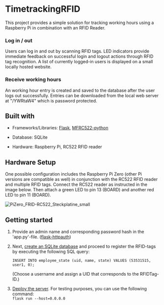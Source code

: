 # TimetrackingRFID

This project provides a simple solution for tracking working hours using a Raspberry Pi in combination with an RFID Reader.

### Log in / out
Users can log in and out by scanning RFID tags. LED indicators provide immediate feedback on successful login and logout actions through RFID tag recognition.
A list of currently logged-in users is displayed on a small locally hosted website.
 
### Receive working hours
An working hour entry is created and saved to the database after the user logs out successfully. Entries can be downloaded from the local web server at "/YWRtaW4"  which is password protected. 

## Built with
<ul> <li> 
	
Frameworks/Libraries: [Flask](https://flask.palletsprojects.com/en/2.3.x/), [MFRC522-python](https://github.com/pimylifeup/MFRC522-python/tree/master) </li>

<li>
	
Database: SQLite </li>

<li>
	
Hardware: Raspberry Pi, RC522 RFID reader </li> 
</ul>

## Hardware Setup
One possible configuration includes the Raspberry Pi Zero (other Pi versions are compatible as well) in conjunction with the RC522 RFID reader and multiple RFID tags. 
Connect the RC522 reader as instructed in the image below. Then attach a green LED to pin 13 (BOARD) and another red LED to pin 11 (BOARD).

![PiZero_FRID-RC522_Steckplatine_small](https://github.com/dW5kZWFk/timetrackingRFID/assets/100794989/5603c887-47f2-4dbc-bbad-dbc703791b85)

## Getting started

<ol>
	<li> 
		
Provide an admin name and corresponding password hash in the 'app.py'-file. ([flask-httpauth](https://flask-httpauth.readthedocs.io/en/latest/))
</li>

<li> 
	
Next, [create an SQLite database](https://github.com/dW5kZWFk/timetrackingRFID/blob/master/schema.sql) and proceed to register the RFID-tags by executing the following SQL query:
	
```INSERT INTO employee_state (uid, name, state) VALUES (53531515, user1, 0);```

(Choose a username and assign a UID that corresponds to the RFIDTag-ID.)

</li>

<li> 
	
[Deploy the server](https://flask.palletsprojects.com/en/2.3.x/deploying/). For testing purposes, you can use the following command: <br> ```flask run --host=0.0.0.0```
</li>
</ol>


